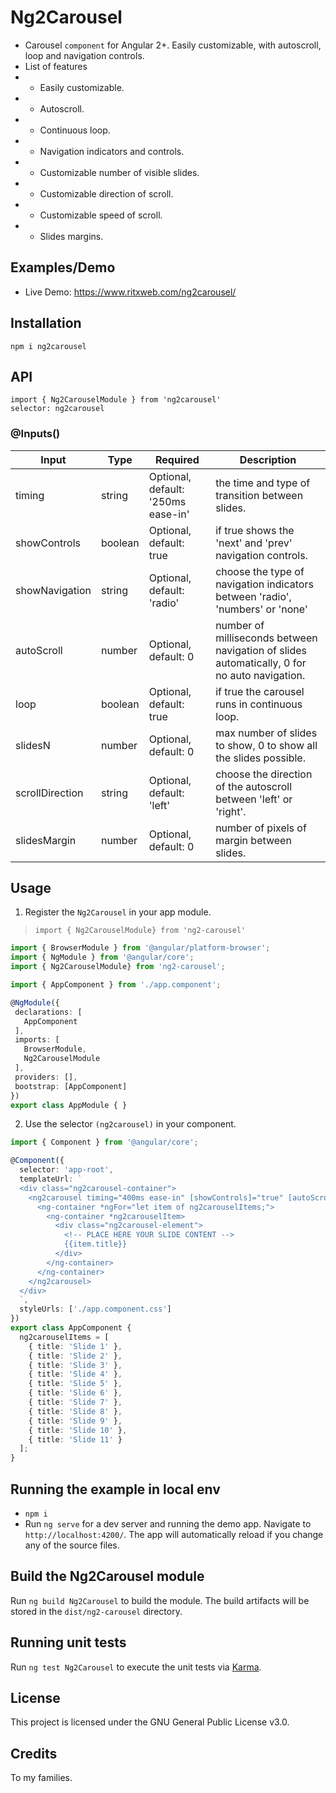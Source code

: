 # Ng2Carousel

* Carousel `component` for Angular 2+. Easily customizable, with autoscroll, loop and navigation controls.
* List of features
* - Easily customizable.
* - Autoscroll.
* - Continuous loop.
* - Navigation indicators and controls.
* - Customizable number of visible slides.
* - Customizable direction of scroll.
* - Customizable speed of scroll.
* - Slides margins.

## Examples/Demo

* Live Demo: <a href="https://www.ritxweb.com/ng2carousel/">https://www.ritxweb.com/ng2carousel/</a>

## Installation

`npm i ng2carousel`

## API

`import { Ng2CarouselModule } from 'ng2carousel'`<br>
`selector: ng2carousel`

### @Inputs()

| Input            | Type    | Required                           | Description                                                                                  |
| ---------------- | ------- | ---------------------------------- | -------------------------------------------------------------------------------------------- |
| timing           | string  | Optional, default: '250ms ease-in' | the time and type of transition between slides.                                              |
| showControls     | boolean | Optional, default: true            | if true shows the 'next' and 'prev' navigation controls.                                     |
| showNavigation   | string  | Optional, default: 'radio'         | choose the type of navigation indicators between 'radio', 'numbers' or 'none'                |
| autoScroll       | number  | Optional, default: 0               | number of milliseconds between navigation of slides automatically, 0 for no auto navigation. |
| loop             | boolean | Optional, default: true            | if true the carousel runs in continuous loop.                                                |
| slidesN          | number  | Optional, default: 0               | max number of slides to show, 0 to show all the slides possible.                             |
| scrollDirection  | string  | Optional, default: 'left'          | choose the direction of the autoscroll between 'left' or 'right'.                            |
| slidesMargin     | number  | Optional, default: 0               | number of pixels of margin between slides.                                                   |

## Usage

1) Register the `Ng2Carousel` in your app module.
 > `import { Ng2CarouselModule} from 'ng2-carousel'`

 ```typescript
import { BrowserModule } from '@angular/platform-browser';
import { NgModule } from '@angular/core';
import { Ng2CarouselModule} from 'ng2-carousel';

import { AppComponent } from './app.component';

@NgModule({
  declarations: [
    AppComponent
  ],
  imports: [
    BrowserModule,
    Ng2CarouselModule
  ],
  providers: [],
  bootstrap: [AppComponent]
})
export class AppModule { }
 ```

 2) Use the selector `(ng2carousel)` in your component.

```typescript
import { Component } from '@angular/core';

@Component({
  selector: 'app-root',
  templateUrl: `
  <div class="ng2carousel-container">
    <ng2carousel timing="400ms ease-in" [showControls]="true" [autoScroll]="2000" showNavigation="radio" [slidesN]="4" [loop]="true" scrollDirection="left" [slidesMargin]="100">
      <ng-container *ngFor="let item of ng2carouselItems;">
        <ng-container *ng2carouselItem>
          <div class="ng2carousel-element">
            <!-- PLACE HERE YOUR SLIDE CONTENT -->
            {{item.title}}
          </div>
        </ng-container>
      </ng-container>
    </ng2carousel>
  </div>
  `,
  styleUrls: ['./app.component.css']
})
export class AppComponent {
  ng2carouselItems = [
    { title: 'Slide 1' },
    { title: 'Slide 2' },
    { title: 'Slide 3' },
    { title: 'Slide 4' },
    { title: 'Slide 5' },
    { title: 'Slide 6' },
    { title: 'Slide 7' },
    { title: 'Slide 8' },
    { title: 'Slide 9' },
    { title: 'Slide 10' },
    { title: 'Slide 11' }
  ];
}
```

## Running the example in local env

* `npm i`
* Run `ng serve` for a dev server and running the demo app. Navigate to `http://localhost:4200/`. The app will automatically reload if you change any of the source files.

## Build the Ng2Carousel module

Run `ng build Ng2Carousel` to build the module. The build artifacts will be stored in the `dist/ng2-carousel` directory.

## Running unit tests

Run `ng test Ng2Carousel` to execute the unit tests via [Karma](https://karma-runner.github.io).

## License

This project is licensed under the GNU General Public License v3.0.

## Credits

To my families.

